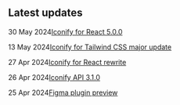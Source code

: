 <!-- DO NOT EDIT THIS COMPONENT IT IS AUTOGENERATED -->
## Latest updates

<div class="latest-news">
<p><span>30 May 2024</span><a href="/news/2024.html#react-500">Iconify for React 5.0.0</a></p>
<p><span>13 May 2024</span><a href="/news/2024.html#tailwind">Iconify for Tailwind CSS major update</a></p>
<p><span>27 Apr 2024</span><a href="/news/2024.html#react-500b1">Iconify for React rewrite</a></p>
<p><span>26 Apr 2024</span><a href="/news/2024.html#iconify-api-310">Iconify API 3.1.0</a></p>
<p><span>25 Apr 2024</span><a href="/news/2024.html#figma-preview-ready">Figma plugin preview</a></p>
</div>
